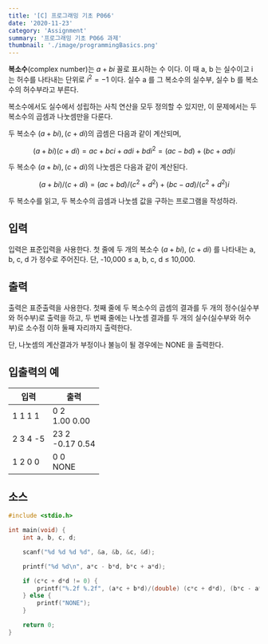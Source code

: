 ```yaml
---
title: '[C] 프로그래밍 기초 P066'
date: '2020-11-23'
category: 'Assignment'
summary: '프로그래밍 기초 P066 과제'
thumbnail: './image/programmingBasics.png'
---
```

**복소수**(complex number)는 $a+bi$ 꼴로 표시하는 수 이다. 이 때 a, b 는 실수이고 i 는 허수를 나타내는 단위로 $i^2 = -1$ 이다. 실수 a 를 그 복소수의 실수부, 실수 b 를 복소수의 허수부라고 부른다.

복소수에서도 실수에서 성립하는 사칙 연산을 모두 정의할 수 있지만, 이 문제에서는 두 복소수의 곱셈과 나눗셈만을 다룬다.

두 복소수 $(a+bi), (c+di)$의 곱셈은 다음과 같이 계산되며, 

$$
(a+bi)(c+di) = ac + bci + adi + bdi^2 = (ac - bd) + (bc + ad)i
$$

두 복소수 $(a+bi), (c+di)$의 나눗셈은 다음과 같이 계산된다.

$$
(a+bi)/(c+di) = (ac + bd)/(c^2 + d^2) + (bc- ad)/(c^2 + d^2)i
$$

두 복소수를 읽고, 두 복소수의 곱셈과 나눗셈 값을 구하는 프로그램을 작성하라.

## 입력
입력은 표준입력을 사용한다. 첫 줄에 두 개의 복소수 $(a+bi)$, $(c+di)$ 를 나타내는 a, b, c, d 가 정수로 주어진다. 단, -10,000 ≤ a, b, c, d ≤ 10,000.

## 출력
출력은 표준출력을 사용한다. 첫째 줄에 두 복소수의 곱셈의 결과를 두 개의 정수(실수부와 허수부)로 출력을 하고, 두 번째 줄에는 나눗셈 결과를 두 개의 실수(실수부와 허수부)로 소수점 이하 둘째 자리까지 출력한다. 

단, 나눗셈의 계산결과가 부정이나 불능이 될 경우에는 NONE 을 출력한다.


## 입출력의 예

|입력|출력|
|---|---|
|1 1 1 1|0 2<br>1.00 0.00|
|2 3 4 -5|23 2<br>-0.17 0.54|
|1 2 0 0|0 0<br>NONE|

## 소스

```c
#include <stdio.h>

int main(void) {
    int a, b, c, d;

    scanf("%d %d %d %d", &a, &b, &c, &d);

    printf("%d %d\n", a*c - b*d, b*c + a*d);

    if (c*c + d*d != 0) {
        printf("%.2f %.2f", (a*c + b*d)/(double) (c*c + d*d), (b*c - a*d)/(double) (c*c + d*d));
    } else {
        printf("NONE");
    }

    return 0;
}
```
